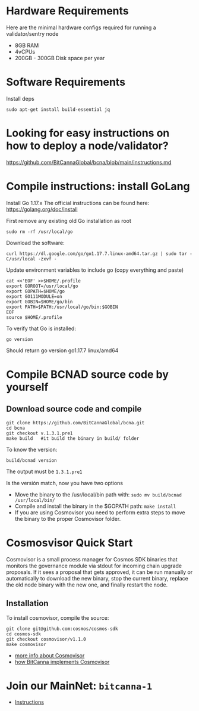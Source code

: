 # Hardware Requirements
Here are the minimal hardware configs required for running a validator/sentry node

* 8GB RAM
* 4vCPUs
* 200GB - 300GB Disk space per year

# Software Requirements
Install deps
``` 
sudo apt-get install build-essential jq
```

# Looking for easy instructions on how to deploy a node/validator?
https://github.com/BitCannaGlobal/bcna/blob/main/instructions.md


# Compile instructions: install GoLang

Install Go 1.17.x 
The official instructions can be found here: https://golang.org/doc/install

First remove any existing old Go installation as root
```
sudo rm -rf /usr/local/go
``` 

Download the software:
```
curl https://dl.google.com/go/go1.17.7.linux-amd64.tar.gz | sudo tar -C/usr/local -zxvf -
```
Update environment variables to include go (copy everything and paste)
```
cat <<'EOF' >>$HOME/.profile
export GOROOT=/usr/local/go
export GOPATH=$HOME/go
export GO111MODULE=on
export GOBIN=$HOME/go/bin
export PATH=$PATH:/usr/local/go/bin:$GOBIN
EOF
source $HOME/.profile
```
To verify that Go is installed:
``` 
go version
```
Should return go version go1.17.7 linux/amd64

# Compile BCNAD source code by yourself
## Download source code and compile
```
git clone https://github.com/BitCannaGlobal/bcna.git
cd bcna
git checkout v.1.3.1.pre1
make build   #it build the binary in build/ folder
```
To know the version:
```
build/bcnad version
```
The output must be `1.3.1.pre1`

Is the versión match, now you have two options
* Move the binary to the /usr/local/bin path with: `sudo mv build/bcnad /usr/local/bin/`
* Compile and install the binary in the $GOPATH path:  `make install`
* If you are using Cosmovisor you need to perform extra steps to move the binary to the proper Cosmovisor folder.

# Cosmosvisor Quick Start
Cosmovisor is a small process manager for Cosmos SDK binaries that monitors the governance module via stdout for incoming chain upgrade proposals. If it sees a proposal that gets approved, it can be run manually or automatically to download the new binary, stop the current binary, replace the old node binary with the new one, and finally restart the node.

## Installation
To install cosmovisor, compile the source:
```
git clone git@github.com:cosmos/cosmos-sdk
cd cosmos-sdk
git checkout cosmovisor/v1.1.0
make cosmovisor
```
* [more info about Cosmovisor](https://github.com/cosmos/cosmos-sdk/tree/master/cosmovisor#readme)
* [how BitCanna implements Cosmovisor](https://hackmd.io/PXmANfhUSGS5YlKcHcc3GA?view)

# Join our MainNet: `bitcanna-1`
* [Instructions](https://github.com/BitCannaGlobal/bcna/blob/main/instructions.md)
